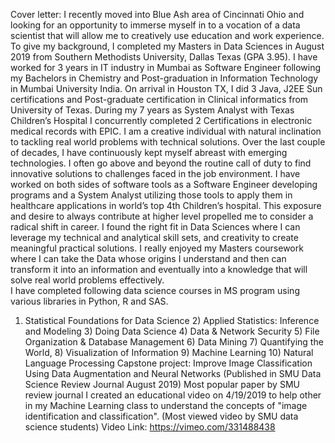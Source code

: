 Cover letter: I recently moved into Blue Ash area of Cincinnati Ohio and looking for an opportunity to immerse myself in to a vocation of a data scientist that will allow me to creatively use education and work experience. To give my background, I completed my Masters in Data Sciences in August 2019 from Southern Methodists University, Dallas Texas (GPA 3.95). I have worked for 3 years in IT industry in Mumbai as Software Engineer following my Bachelors in Chemistry and Post-graduation in Information Technology in Mumbai University India. On arrival in Houston TX, I did 3 Java, J2EE Sun certifications and Post-graduate certification in Clinical informatics from University of Texas. During my 7 years as System Analyst with Texas Children’s Hospital I concurrently completed 2 Certifications in electronic medical records with EPIC.
I am a creative individual with natural inclination to tackling real world problems with technical solutions. Over the last couple of decades, I have continuously kept myself abreast with emerging technologies. I often go above and beyond the routine call of duty to find innovative solutions to challenges faced in the job environment. I have worked on both sides of software tools as a Software Engineer developing programs and a System Analyst utilizing those tools to apply them in healthcare applications in world’s top 4th Children’s hospital. This exposure and desire to always contribute at higher level propelled me to consider a radical shift in career. I found the right fit in Data Sciences where I can leverage my technical and analytical skill sets, and creativity to create meaningful practical solutions. I really enjoyed my Masters coursework where I can take the Data whose origins I understand and then can transform it into an information and eventually into a knowledge that will solve real world problems effectively.  
I have completed following data science courses in MS program using various libraries in Python, R and SAS. 
1)	Statistical Foundations for Data Science 2) Applied Statistics: Inference and Modeling 3) Doing Data Science 4) Data & Network Security 5) File Organization & Database Management 6) Data Mining 7) Quantifying the World, 8) Visualization of Information 9) Machine Learning 10) Natural Language Processing
Capstone project: Improve Image Classification Using Data Augmentation and Neural Networks (Published in SMU Data Science Review Journal August 2019) Most popular paper by SMU review journal
I created an educational video on 4/19/2019 to help other in my Machine Learning class to understand the concepts of "image identification and classification". (Most viewed video by SMU data science students)
Video Link: https://vimeo.com/331488438 
